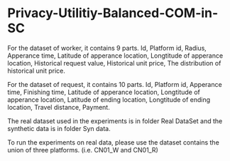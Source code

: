 # Privacy-Utilitiy-Balanced-COM-in-SC

For the dataset of worker, it contains 9 parts. Id, Platform id, Radius, Apperance time, Latitude of apperance location, Longtitude of apperance location, Historical request value, Historical unit price, The distribution of historical unit price.

For the dataset of request, it contains 10 parts. Id, Platform id, Apperance time, Finishing time, Latitude of apperance location, Longtitude of apperance location, Latitude of ending location, Longtitude of ending location, Travel distance, Payment.

The real dataset used in the experiments is in folder Real DataSet and the synthetic data is in folder Syn data.

To run the experiments on real data, please use the dataset contains the union of three platforms. (i.e. CN01_W and CN01_R)
